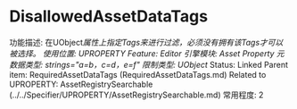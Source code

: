 # DisallowedAssetDataTags

功能描述: 在UObject*属性上指定Tags来进行过滤，必须没有拥有该Tags才可以被选择。
使用位置: UPROPERTY
Feature: Editor
引擎模块: Asset Property
元数据类型: strings="a=b，c=d，e=f"
限制类型: UObject*
Status: Linked
Parent item: RequiredAssetDataTags (RequiredAssetDataTags.md)
Related to UPROPERTY: AssetRegistrySearchable (../../Specifier/UPROPERTY/AssetRegistrySearchable.md)
常用程度: 2